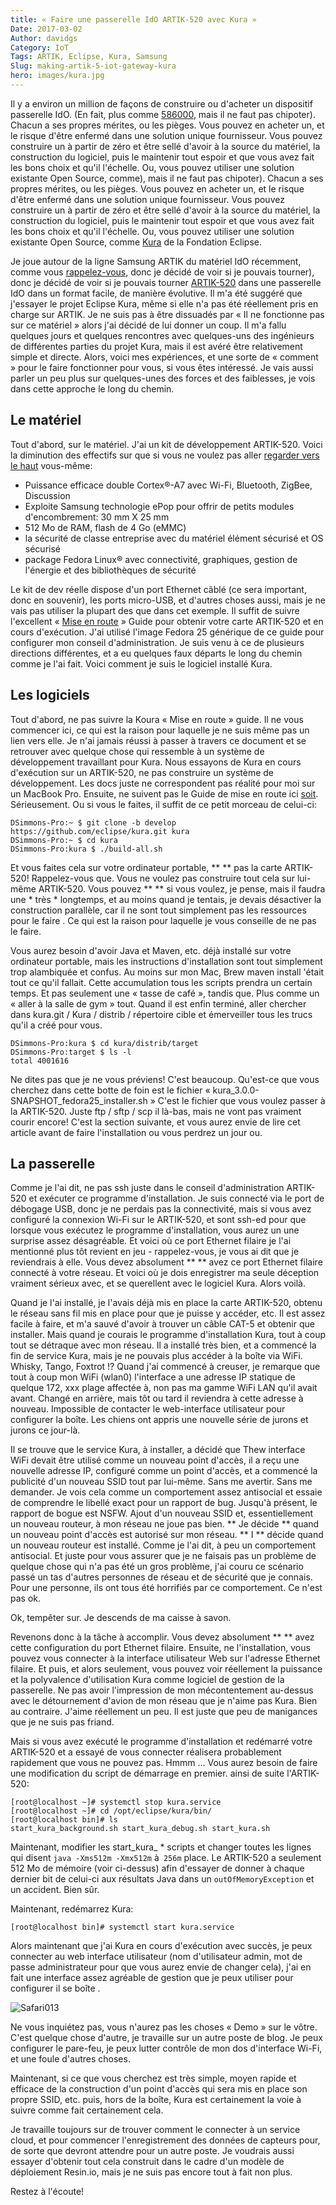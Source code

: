 ```yaml
---
title: « Faire une passerelle IdO ARTIK-520 avec Kura »
Date: 2017-03-02
Author: davidgs
Category: IoT
Tags: ARTIK, Eclipse, Kura, Samsung
Slug: making-artik-5-iot-gateway-kura
hero: images/kura.jpg
---
```


Il y a environ un million de façons de construire ou d'acheter un dispositif passerelle IdO. (En fait, plus comme [586000](https://www.google.com/#newwindow=1&q=iot+gateway+device&*), mais il ne faut pas chipoter). Chacun a ses propres mérites, ou les pièges. Vous pouvez en acheter un, et le risque d'être enfermé dans une solution unique fournisseur. Vous pouvez construire un à partir de zéro et être sellé d'avoir à la source du matériel, la construction du logiciel, puis le maintenir tout espoir et que vous avez fait les bons choix et qu'il l'échelle. Ou, vous pouvez utiliser une solution existante Open Source, comme), mais il ne faut pas chipoter). Chacun a ses propres mérites, ou les pièges. Vous pouvez en acheter un, et le risque d'être enfermé dans une solution unique fournisseur. Vous pouvez construire un à partir de zéro et être sellé d'avoir à la source du matériel, la construction du logiciel, puis le maintenir tout espoir et que vous avez fait les bons choix et qu'il l'échelle. Ou, vous pouvez utiliser une solution existante Open Source, comme [Kura](http://www.eclipse.org/kura/index.php) de la Fondation Eclipse.

Je joue autour de la ligne Samsung ARTIK du matériel IdO récemment, comme vous [rappelez-vous](/posts/category/iot/winter-vacation-iot-artik-5/), donc je décidé de voir si je pouvais tourner), donc je décidé de voir si je pouvais tourner [ARTIK-520](http://www.digikey.com/product-detail/en/samsung-semiconductor-inc/SIP-KITNXB001/1510-1316-ND/5825102) dans une passerelle IdO dans un format facile, de manière évolutive. Il m'a été suggéré que j'essayer le projet Eclipse Kura, même si elle n'a pas été réellement pris en charge sur ARTIK. Je ne suis pas à être dissuadés par « Il ne fonctionne pas sur ce matériel » alors j'ai décidé de lui donner un coup. Il m'a fallu quelques jours et quelques rencontres avec quelques-uns des ingénieurs de différentes parties du projet Kura, mais il est avéré être relativement simple et directe. Alors, voici mes expériences, et une sorte de « comment » pour le faire fonctionner pour vous, si vous êtes intéressé. Je vais aussi parler un peu plus sur quelques-unes des forces et des faiblesses, je vois dans cette approche le long du chemin.

## Le matériel

Tout d'abord, sur le matériel. J'ai un kit de développement ARTIK-520. Voici la diminution des effectifs sur que si vous ne voulez pas aller [regarder vers le haut](https://www.artik.io/modules/artik-520/) vous-même:

- Puissance efficace double Cortex®-A7 avec Wi-Fi, Bluetooth, ZigBee, Discussion
- Exploite Samsung technologie ePop pour offrir de petits modules d'encombrement: 30 mm X 25 mm
- 512 Mo de RAM, flash de 4 Go (eMMC)
- la sécurité de classe entreprise avec du matériel élément sécurisé et OS sécurisé
- package Fedora Linux® avec connectivité, graphiques, gestion de l'énergie et des bibliothèques de sécurité

Le kit de dev réelle dispose d'un port Ethernet câblé (ce sera important, donc en souvenir), les ports micro-USB, et d'autres choses aussi, mais je ne vais pas utiliser la plupart des que dans cet exemple. Il suffit de suivre l'excellent « [Mise en route](https://developer.artik.io/documentation/artik/getting-started/) » Guide pour obtenir votre carte ARTIK-520 et en cours d'exécution. J'ai utilisé l'image Fedora 25 générique de ce guide pour configurer mon conseil d'administration. Je suis venu à ce de plusieurs directions différentes, et a eu quelques faux départs le long du chemin comme je l'ai fait. Voici comment je suis le logiciel installé Kura.

## Les logiciels

Tout d'abord, ne pas suivre la Koura « Mise en route » guide. Il ne vous commencer ici, ce qui est la raison pour laquelle je ne suis même pas un lien vers elle. Je n'ai jamais réussi à passer à travers ce document et se retrouver avec quelque chose qui ressemble à un système de développement travaillant pour Kura. Nous essayons de Kura en cours d'exécution sur un ARTIK-520, ne pas construire un système de développement. Les docs juste ne correspondent pas réalité pour moi sur un MacBook Pro. Ensuite, ne suivent pas le Guide de mise en route ici [soit](http://wiki.eclipse.org/Kura/Getting_Started). Sérieusement. Ou si vous le faites, il suffit de ce petit morceau de celui-ci:

```
DSimmons-Pro:~ $ git clone -b develop https://github.com/eclipse/kura.git kura
DSimmons-Pro:~ $ cd kura
DSimmons-Pro:kura $ ./build-all.sh
```

Et vous faites cela sur votre ordinateur portable, ** ** pas la carte ARTIK-520! Rappelez-vous que. Vous ne voulez pas construire tout cela sur lui-même ARTIK-520. Vous pouvez ** ** si vous voulez, je pense, mais il faudra une * très * longtemps, et au moins quand je tentais, je devais désactiver la construction parallèle, car il ne sont tout simplement pas les ressources pour le faire . Ce qui est la raison pour laquelle je vous conseille de ne pas le faire.

Vous aurez besoin d'avoir Java et Maven, etc. déjà installé sur votre ordinateur portable, mais les instructions d'installation sont tout simplement trop alambiquée et confus. Au moins sur mon Mac, Brew maven install 'était tout ce qu'il fallait. Cette accumulation tous les scripts prendra un certain temps. Et pas seulement une « tasse de café », tandis que. Plus comme un « aller à la salle de gym » tout. Quand il est enfin terminé, aller chercher dans kura.git / Kura / distrib / répertoire cible et émerveiller tous les trucs qu'il a créé pour vous.

```
DSimmons-Pro:kura $ cd kura/distrib/target
DSimmons-Pro:target $ ls -l
total 4001616
```

Ne dites pas que je ne vous préviens! C'est beaucoup. Qu'est-ce que vous cherchez dans cette botte de foin est le fichier « kura_3.0.0-SNAPSHOT_fedora25_installer.sh » C'est le fichier que vous voulez passer à la ARTIK-520. Juste ftp / sftp / scp il là-bas, mais ne vont pas vraiment courir encore! C'est la section suivante, et vous aurez envie de lire cet article avant de faire l'installation ou vous perdrez un jour ou.

## La passerelle

Comme je l'ai dit, ne pas ssh juste dans le conseil d'administration ARTIK-520 et exécuter ce programme d'installation. Je suis connecté via le port de débogage USB, donc je ne perdais pas la connectivité, mais si vous avez configuré la connexion Wi-Fi sur le ARTIK-520, et sont ssh-ed pour que lorsque vous exécutez le programme d'installation, vous aurez un une surprise assez désagréable. Et voici où ce port Ethernet filaire je l'ai mentionné plus tôt revient en jeu - rappelez-vous, je vous ai dit que je reviendrais à elle. Vous devez absolument ** ** avez ce port Ethernet filaire connecté à votre réseau. Et voici où je dois enregistrer ma seule déception vraiment sérieux avec, et se querellent avec le logiciel Kura. Alors voilà.

Quand je l'ai installé, je l'avais déjà mis en place la carte ARTIK-520, obtenu le réseau sans fil mis en place pour que je puisse y accéder, etc. Il est assez facile à faire, et m'a sauvé d'avoir à trouver un câble CAT-5 et obtenir que installer. Mais quand je courais le programme d'installation Kura, tout à coup tout se détraque avec mon réseau. Il a installé très bien, et a commencé la fin de service Kura, mais je ne pouvais plus accéder à la boîte via WiFi. Whisky, Tango, Foxtrot !? Quand j'ai commencé à creuser, je remarque que tout à coup mon WiFi (wlan0) l'interface a une adresse IP statique de quelque 172, xxx plage affectée à, non pas ma gamme WiFi LAN qu'il avait avant. Changé en arrière, mais tôt ou tard il reviendra à cette adresse à nouveau. Impossible de contacter le web-interface utilisateur pour configurer la boîte. Les chiens ont appris une nouvelle série de jurons et jurons ce jour-là.

Il se trouve que le service Kura, à installer, a décidé que Thew interface WiFi devait être utilisé comme un nouveau point d'accès, il a reçu une nouvelle adresse IP, configuré comme un point d'accès, et a commencé la publicité d'un nouveau SSID tout par lui-même. Sans me avertir. Sans me demander. Je vois cela comme un comportement assez antisocial et essaie de comprendre le libellé exact pour un rapport de bug. Jusqu'à présent, le rapport de bogue est NSFW. Ajout d'un nouveau SSID et, essentiellement un nouveau routeur, à mon réseau ne joue pas bien. ** Je décide ** quand un nouveau point d'accès est autorisé sur mon réseau. ** I ** décide quand un nouveau routeur est installé. Comme je l'ai dit, à peu un comportement antisocial. Et juste pour vous assurer que je ne faisais pas un problème de quelque chose qui n'a pas été un gros problème, j'ai couru ce scénario passé un tas d'autres personnes de réseau et de sécurité que je connais. Pour une personne, ils ont tous été horrifiés par ce comportement. Ce n'est pas ok.

Ok, tempêter sur. Je descends de ma caisse à savon.

Revenons donc à la tâche à accomplir. Vous devez absolument ** ** avez cette configuration du port Ethernet filaire. Ensuite, ne l'installation, vous pouvez vous connecter à la interface utilisateur Web sur l'adresse Ethernet filaire. Et puis, et alors seulement, vous pouvez voir réellement la puissance et la polyvalence d'utilisation Kura comme logiciel de gestion de la passerelle. Ne pas avoir l'impression de mon mécontentement au-dessus avec le détournement d'avion de mon réseau que je n'aime pas Kura. Bien au contraire. J'aime réellement un peu. Il est juste que peu de manigances que je ne suis pas friand.

Mais si vous avez exécuté le programme d'installation et redémarré votre ARTIK-520 et a essayé de vous connecter réalisera probablement rapidement que vous ne pouvez pas. Hmmm ... Vous aurez besoin de faire une modification du script de démarrage en premier. ainsi de suite l'ARTIK-520:

```
[root@localhost ~]# systemctl stop kura.service
[root@localhost ~]# cd /opt/eclipse/kura/bin/
[root@localhost bin]# ls
start_kura_background.sh start_kura_debug.sh start_kura.sh
```

Maintenant, modifier les start_kura_ * scripts et changer toutes les lignes qui disent `java -Xms512m -Xmx512m` à` 256m` place. Le ARTIK-520 a seulement 512 Mo de mémoire (voir ci-dessus) afin d'essayer de donner à chaque dernier bit de celui-ci aux résultats Java dans un `outOfMemoryException` et un accident. Bien sûr.

Maintenant, redémarrez Kura:

```
[root@localhost bin]# systemctl start kura.service
```

Alors maintenant que j'ai Kura en cours d'exécution avec succès, je peux connecter au web interface utilisateur (nom d'utilisateur admin, mot de passe administrateur pour que vous aurez envie de changer cela), j'ai en fait une interface assez agréable de gestion que je peux utiliser pour configurer il se boîte .

![Safari013](/posts/category/general/images/Safari013.jpg)

Ne vous inquiétez pas, vous n'aurez pas les choses « Demo » sur le vôtre. C'est quelque chose d'autre, je travaille sur un autre poste de blog. Je peux configurer le pare-feu, je peux lutter contrôle de mon dos d'interface Wi-Fi, et une foule d'autres choses.

Maintenant, si ce que vous cherchez est très simple, moyen rapide et efficace de la construction d'un point d'accès qui sera mis en place son propre SSID, etc. puis, hors de la boîte, Kura est certainement la voie à suivre comme fait certainement cela.

Je travaille toujours sur de trouver comment le connecter à un service cloud, et pour commencer l'enregistrement des données de capteurs pour, de sorte que devront attendre pour un autre poste. Je voudrais aussi essayer d'obtenir tout cela construit dans le cadre d'un modèle de déploiement Resin.io, mais je ne suis pas encore tout à fait non plus.

Restez à l'écoute!
